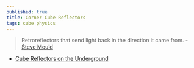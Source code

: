 ```yaml
---
published: true
title: Corner Cube Reflectors
tags: cube physics
---
```

> Retroreflectors that send light back in the direction it came from. - [Steve Mould](https://www.youtube.com/watch?v=z5cR6EA2jGY) 

- [Cube Reflectors on the Underground](https://www.youtube.com/watch?v=AtOKYoJUhlA)
